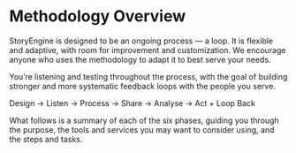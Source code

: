 # Methodology Overview

StoryEngine is designed to be an ongoing process — a loop. It is flexible and adaptive, with room for improvement and customization. We encourage anyone who uses the methodology to adapt it to best serve your needs.

You’re listening and testing throughout the process, with the goal of building stronger and more systematic feedback loops with the people you serve.

Design → Listen → Process → Share → Analyse → Act + Loop Back

What follows is a summary of each of the six phases, guiding you through the purpose, the tools and services you may want to consider using, and the steps and tasks.

  


